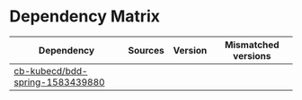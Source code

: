 # Dependency Matrix

Dependency | Sources | Version | Mismatched versions
---------- | ------- | ------- | -------------------
[cb-kubecd/bdd-spring-1583439880](https://github.com/cb-kubecd/bdd-spring-1583439880.git) |  | []() | 
